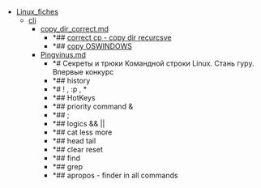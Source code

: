 - <a href = "F:\Node_projects\Node_Way\NBase\_Md\_Index\__\Linux_fiches\cat.Linux_fiches\dir.Linux_fiches.md">Linux_fiches</a>
    - <a href = "F:\Node_projects\Node_Way\NBase\_Md\_Index\__\Linux_fiches\cli\cat.cli\dir.cli.md">cli</a>
        - <a href = "F:\Node_projects\Node_Way\NBase\_Md\_Index\__\Linux_fiches\cli\copy_dir_correct.md">copy_dir_correct.md</a>
            - *## [correct cp - copy dir recurcsve](https://habr.com/ru/company/ruvds/blog/471092/)
            - *## [copy OSWINDOWS](https://ab57.ru/cmdlist/xcopy.html)
        - <a href = "F:\Node_projects\Node_Way\NBase\_Md\_Index\__\Linux_fiches\cli\Pingvinus.md">Pingvinus.md</a>
            - *# Секреты и трюки Командной строки Linux. Стань гуру. Впервые конкурс
            - *## history
            - *# ! , :p , * 
            - *## HotKeys
            - *## priority command &
            - *## ; 
            - *## logics && ||
            - *## cat less more 
            - *## head tail
            - *## clear reset
            - *## find
            - *## grep 
            - *## apropos - finder in all commands
    
